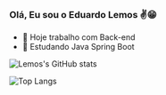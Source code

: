 ### Olá, Eu sou o Eduardo Lemos ✌️😁

- 🔭 Hoje trabalho com Back-end
- 🌱 Estudando Java Spring Boot



![Lemos's GitHub stats](https://readme-stats-withrepotoken-git-8353c6-deveduardolemos-projects.vercel.app/api?username=devEduardoLemos&show_icons=true&theme=dracula&include_all_commits=true&count_private=true)

![Top Langs](https://readme-stats-withrepotoken-git-8353c6-deveduardolemos-projects.vercel.app/api/top-langs?username=devEduardoLemos&layout=compact&theme=dracula&langs_count=16)

